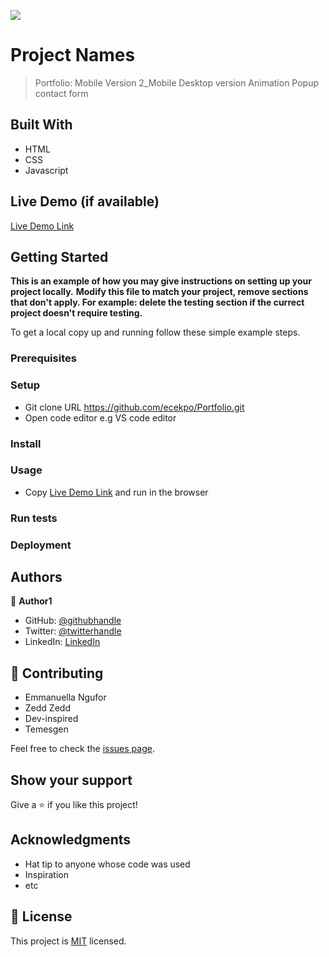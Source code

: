 ![](https://img.shields.io/badge/Microverse-blueviolet)

# Project Names

> Portfolio: Mobile Version
> 2_Mobile
> Desktop version
> Animation
> Popup
> contact form

## Built With

- HTML
- CSS
- Javascript

## Live Demo (if available)

[Live Demo Link](https://ecekpo.github.io/Portfolio/)


## Getting Started

**This is an example of how you may give instructions on setting up your project locally.**
**Modify this file to match your project, remove sections that don't apply. For example: delete the testing section if the currect project doesn't require testing.**


To get a local copy up and running follow these simple example steps.

### Prerequisites

### Setup
- Git clone URL https://github.com/ecekpo/Portfolio.git
- Open code editor e.g VS code editor

### Install

### Usage
- Copy [Live Demo Link](https://ecekpo.github.io/Portfolio/) and run in the browser

### Run tests

### Deployment

## Authors

👤 **Author1**

- GitHub: [@githubhandle](https://github.com/ecekpo)
- Twitter: [@twitterhandle](https://twitter.com/@ememcookey)
- LinkedIn: [LinkedIn](https://www.linkedin.com/in/emem-ekpo-857135234/)


## 🤝 Contributing
- Emmanuella Ngufor
- Zedd Zedd
- Dev-inspired
- Temesgen

Feel free to check the [issues page](../../issues/).

## Show your support

Give a ⭐️ if you like this project!

## Acknowledgments

- Hat tip to anyone whose code was used
- Inspiration
- etc

## 📝 License

This project is [MIT](./MIT.md) licensed.
